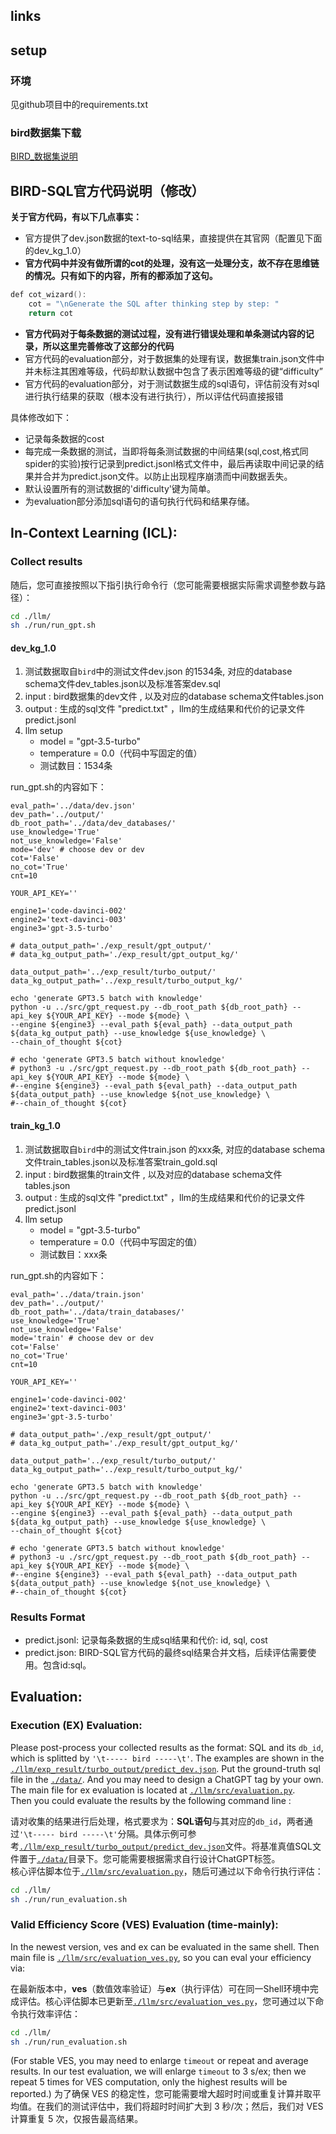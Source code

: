 ## links

## setup

### 环境
见github项目中的requirements.txt
### bird数据集下载
[BIRD_数据集说明](../BIRD/BIRD_数据集说明.md)

## BIRD-SQL官方代码说明（修改）
**关于官方代码，有以下几点事实：**
* 官方提供了dev.json数据的text-to-sql结果，直接提供在其官网（配置见下面的dev_kg_1.0）
* **官方代码中并没有做所谓的cot的处理，没有这一处理分支，故不存在思维链的情况。只有如下的内容，所有的都添加了这句。**
```c
def cot_wizard():  
    cot = "\nGenerate the SQL after thinking step by step: "  
    return cot
```
* **官方代码对于每条数据的测试过程，没有进行错误处理和单条测试内容的记录，所以这里完善修改了这部分的代码**
* 官方代码的evaluation部分，对于数据集的处理有误，数据集train.json文件中并未标注其困难等级，代码却默认数据中包含了表示困难等级的键“difficulty”
* 官方代码的evaluation部分，对于测试数据生成的sql语句，评估前没有对sql进行执行结果的获取（根本没有进行执行），所以评估代码直接报错

具体修改如下：
* 记录每条数据的cost
* 每完成一条数据的测试，当即将每条测试数据的中间结果(sql,cost,格式同spider的实验)按行记录到predict.jsonl格式文件中，最后再读取中间记录的结果并合并为predict.json文件。以防止出现程序崩溃而中间数据丢失。
* 默认设置所有的测试数据的'difficulty'键为简单。
* 为evaluation部分添加sql语句的语句执行代码和结果存储。
## In-Context Learning (ICL):
### Collect results

随后，您可直接按照以下指引执行命令行（您可能需要根据实际需求调整参数与路径）：

```bash
cd ./llm/
sh ./run/run_gpt.sh
```

#### dev_kg_1.0
1. 测试数据取自`bird`中的测试文件dev.json 的1534条,  对应的database schema文件dev_tables.json以及标准答案dev.sql
2. input : bird数据集的dev文件 ,  以及对应的database schema文件tables.json
3. output : 生成的sql文件 "predict.txt" ，llm的生成结果和代价的记录文件predict.jsonl
4. llm setup 
	* model = "gpt-3.5-turbo"
	* temperature = 0.0（代码中写固定的值）
	* 测试数目：1534条

run_gpt.sh的内容如下：
```shell
eval_path='../data/dev.json'  
dev_path='../output/'  
db_root_path='../data/dev_databases/'  
use_knowledge='True'  
not_use_knowledge='False'  
mode='dev' # choose dev or dev  
cot='False'  
no_cot='True'
cnt=10
  
YOUR_API_KEY=''  
  
engine1='code-davinci-002'  
engine2='text-davinci-003'  
engine3='gpt-3.5-turbo'  
  
# data_output_path='./exp_result/gpt_output/'  
# data_kg_output_path='./exp_result/gpt_output_kg/'  
  
data_output_path='../exp_result/turbo_output/'  
data_kg_output_path='../exp_result/turbo_output_kg/'  
  
echo 'generate GPT3.5 batch with knowledge'  
python -u ../src/gpt_request.py --db_root_path ${db_root_path} --api_key ${YOUR_API_KEY} --mode ${mode} \  
--engine ${engine3} --eval_path ${eval_path} --data_output_path ${data_kg_output_path} --use_knowledge ${use_knowledge} \  
--chain_of_thought ${cot}  
  
# echo 'generate GPT3.5 batch without knowledge'  
# python3 -u ./src/gpt_request.py --db_root_path ${db_root_path} --api_key ${YOUR_API_KEY} --mode ${mode} \  
#--engine ${engine3} --eval_path ${eval_path} --data_output_path ${data_output_path} --use_knowledge ${not_use_knowledge} \  
#--chain_of_thought ${cot}
```
#### train_kg_1.0
1. 测试数据取自`bird`中的测试文件train.json 的xxx条,  对应的database schema文件train_tables.json以及标准答案train_gold.sql
2. input : bird数据集的train文件 ,  以及对应的database schema文件tables.json
3. output : 生成的sql文件 "predict.txt" ，llm的生成结果和代价的记录文件predict.jsonl
4. llm setup 
	* model = "gpt-3.5-turbo"
	* temperature = 0.0（代码中写固定的值）
	* 测试数目：xxx条

run_gpt.sh的内容如下：
```shell
eval_path='../data/train.json'  
dev_path='../output/'  
db_root_path='../data/train_databases/'  
use_knowledge='True'  
not_use_knowledge='False'  
mode='train' # choose dev or dev  
cot='False'  
no_cot='True'  
cnt=10
  
YOUR_API_KEY=''  
  
engine1='code-davinci-002'  
engine2='text-davinci-003'  
engine3='gpt-3.5-turbo'  
  
# data_output_path='./exp_result/gpt_output/'  
# data_kg_output_path='./exp_result/gpt_output_kg/'  
  
data_output_path='../exp_result/turbo_output/'  
data_kg_output_path='../exp_result/turbo_output_kg/'  
  
echo 'generate GPT3.5 batch with knowledge'  
python -u ../src/gpt_request.py --db_root_path ${db_root_path} --api_key ${YOUR_API_KEY} --mode ${mode} \  
--engine ${engine3} --eval_path ${eval_path} --data_output_path ${data_kg_output_path} --use_knowledge ${use_knowledge} \  
--chain_of_thought ${cot}  
  
# echo 'generate GPT3.5 batch without knowledge'  
# python3 -u ./src/gpt_request.py --db_root_path ${db_root_path} --api_key ${YOUR_API_KEY} --mode ${mode} \  
#--engine ${engine3} --eval_path ${eval_path} --data_output_path ${data_output_path} --use_knowledge ${not_use_knowledge} \  
#--chain_of_thought ${cot}
```

### Results Format
* predict.jsonl: 记录每条数据的生成sql结果和代价: id, sql, cost
* predict.json: BIRD-SQL官方代码的最终sql结果合并文档，后续评估需要使用。包含id:sql。

## Evaluation:

### Execution (EX) Evaluation:

Please post-process your collected results as the format: SQL and its `db_id`, which is splitted by `'\t----- bird -----\t'`. The examples are shown in the [`./llm/exp_result/turbo_output/predict_dev.json`](./llm/exp_result/turbo_output/predict_dev.json). Put the ground-truth sql file in the [`./data/`](./data/). And you may need to design a ChatGPT tag by your own.
The main file for ex evaluation is located at [`./llm/src/evaluation.py`](./llm/src/evaluation.py). \
Then you could evaluate the results by the following command line :

请对收集的结果进行后处理，格式要求为：**SQL语句**与其对应的`db_id`，两者通过`'\t----- bird -----\t'`分隔。具体示例可参考[`./llm/exp_result/turbo_output/predict_dev.json`](./llm/exp_result/turbo_output/predict_dev.json)文件。将基准真值SQL文件置于[`./data/`](./data/)目录下。您可能需要根据需求自行设计ChatGPT标签。  
核心评估脚本位于[`./llm/src/evaluation.py`](./llm/src/evaluation.py)，随后可通过以下命令行执行评估：

```bash
cd ./llm/
sh ./run/run_evaluation.sh
```


### Valid Efficiency Score (VES) Evaluation (time-mainly):

In the newest version, ves and ex can be evaluated in the same shell. Then main file is [`./llm/src/evaluation_ves.py`](./llm/src/evaluation_ves.py), so you can eval your efficiency via:

在最新版本中，**ves**（数值效率验证）与**ex**（执行评估）可在同一Shell环境中完成评估。核心评估脚本已更新至[`./llm/src/evaluation_ves.py`](./llm/src/evaluation_ves.py)，您可通过以下命令执行效率评估：

```bash
cd ./llm/
sh ./run/run_evaluation.sh
```
(For stable VES, you may need to enlarge `timeout` or repeat and average results. In our test evaluation, we will enlarge `timeout` to 3 s/ex; then we repeat 5 times for VES computation, only the highest results will be reported.)
为了确保 VES 的稳定性，您可能需要增大超时时间或重复计算并取平均值。在我们的测试评估中，我们将超时时间扩大到 3 秒/次；然后，我们对 VES 计算重复 5 次，仅报告最高结果。
